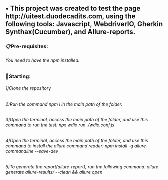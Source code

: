 <h2>• This project was created to test the page http://uitest.duodecadits.com, using the following tools: Javascript, WebdriverIO, Gherkin Synthax(Cucumber), and Allure-reports.</h2>


<h3>📋Pre-requisites:</h3>
<h6>You need to have the npm installed.</h6>

<h3>🚀Starting:</h3>
<h6>1)Clone the repository</h6>

<h6>2)Run the command npm i in the main path of the folder.</h6>

<h6>3)Open the terminal, access the main path of the folder, and use this command to run the test: npx wdio run ./wdio.conf.js</h6>

<h6>4)Open the terminal, access the main path of the folder, and use this command to install the allure command reader: npm install -g allure-commandline --save-dev</h6>

<h6>5)To generate the report(allure-report), run the following command: allure generate allure-results/ --clean && allure open</h6>
